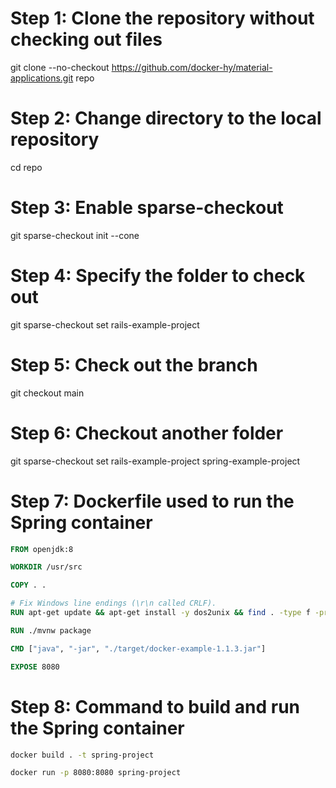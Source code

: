 
# Step 1: Clone the repository without checking out files

git clone --no-checkout https://github.com/docker-hy/material-applications.git repo

# Step 2: Change directory to the local repository

cd repo

# Step 3: Enable sparse-checkout

git sparse-checkout init --cone

# Step 4: Specify the folder to check out

git sparse-checkout set rails-example-project

# Step 5: Check out the branch

git checkout main

# Step 6: Checkout another folder

git sparse-checkout set rails-example-project spring-example-project

# Step 7: Dockerfile used to run the Spring container

```Dockerfile
FROM openjdk:8

WORKDIR /usr/src

COPY . .

# Fix Windows line endings (\r\n called CRLF).
RUN apt-get update && apt-get install -y dos2unix && find . -type f -print0 | xargs -0 dos2unix 

RUN ./mvnw package

CMD ["java", "-jar", "./target/docker-example-1.1.3.jar"]

EXPOSE 8080
```

# Step 8: Command to build and run the Spring container

``` sh
docker build . -t spring-project
```

``` sh
docker run -p 8080:8080 spring-project
```
